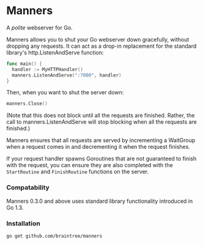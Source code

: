 # Manners

A *polite* webserver for Go.

Manners allows you to shut your Go webserver down gracefully, without dropping any requests. It can act as a drop-in replacement for the standard library's http.ListenAndServe function:

```go
func main() {
  handler := MyHTTPHandler()
  manners.ListenAndServe(":7000", handler)
}
```

Then, when you want to shut the server down:

```go
manners.Close()
```

(Note that this does not block until all the requests are finished. Rather, the call to manners.ListenAndServe will stop blocking when all the requests are finished.)

Manners ensures that all requests are served by incrementing a WaitGroup when a request comes in and decrementing it when the request finishes.

If your request handler spawns Goroutines that are not guaranteed to finish with the request, you can ensure they are also completed with the `StartRoutine` and `FinishRoutine` functions on the server.

### Compatability

Manners 0.3.0 and above uses standard library functionality introduced in Go 1.3.

### Installation

`go get github.com/braintree/manners`
